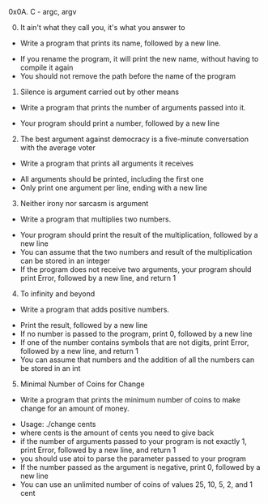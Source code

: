 0x0A. C - argc, argv

0. It ain't what they call you, it's what you answer to
* Write a program that prints its name, followed by a new line.

- If you rename the program, it will print the new name, without having to compile it again
- You should not remove the path before the name of the program
1. Silence is argument carried out by other means
* Write a program that prints the number of arguments passed into it.
- Your program should print a number, followed by a new line
2. The best argument against democracy is a five-minute conversation with the average voter
* Write a program that prints all arguments it receives
- All arguments should be printed, including the first one
- Only print one argument per line, ending with a new line
3. Neither irony nor sarcasm is argument
* Write a program that multiplies two numbers.
- Your program should print the result of the multiplication, followed by a new line
- You can assume that the two numbers and result of the multiplication can be stored in an integer
- If the program does not receive two arguments, your program should print Error, followed by a new line, and return 1
4. To infinity and beyond
* Write a program that adds positive numbers.
- Print the result, followed by a new line
- If no number is passed to the program, print 0, followed by a new line
- If one of the number contains symbols that are not digits, print Error, followed by a new line, and return 1
- You can assume that numbers and the addition of all the numbers can be stored in an int
5. Minimal Number of Coins for Change
* Write a program that prints the minimum number of coins to make change for an amount of money.
- Usage: ./change cents
- where cents is the amount of cents you need to give back
- if the number of arguments passed to your program is not exactly 1, print Error, followed by a new line, and return 1
- you should use atoi to parse the parameter passed to your program
- If the number passed as the argument is negative, print 0, followed by a new line
- You can use an unlimited number of coins of values 25, 10, 5, 2, and 1 cent
